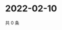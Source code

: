 # 2022-02-10

共 0 条

<!-- BEGIN WEIBO -->
<!-- 最后更新时间 Thu Feb 10 2022 12:00:33 GMT+0800 (China Standard Time) -->

<!-- END WEIBO -->
